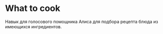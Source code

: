 # What to cook
Навык для голосового помощника Алиса для подбора рецепта блюда из имеющихся ингредиентов.
